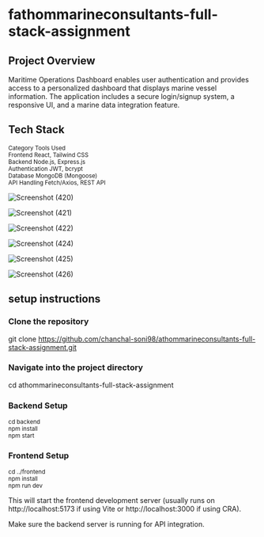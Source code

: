 ﻿# fathommarineconsultants-full-stack-assignment

 ## Project Overview
Maritime Operations Dashboard enables user authentication and provides access to a personalized dashboard that displays marine vessel information. The application includes a secure login/signup system, a responsive UI, and a marine data integration feature.

## Tech Stack
<sub>Category	Tools Used</sub>  
<sub>Frontend	React, Tailwind CSS</sub>  
<sub>Backend	Node.js, Express.js</sub>  
<sub>Authentication	JWT, bcrypt</sub>  
<sub>Database	MongoDB (Mongoose)</sub>  
<sub>API Handling	Fetch/Axios, REST API</sub>  

![Screenshot (420)](https://github.com/user-attachments/assets/db66dc32-6e5d-4fb1-a730-4746390b7c88)

![Screenshot (421)](https://github.com/user-attachments/assets/371f72cc-a3bf-47b7-b7f5-ead9e3faaab6)

![Screenshot (422)](https://github.com/user-attachments/assets/b70d9ca0-ac3b-4815-abdf-0e9e3f956c4a)

![Screenshot (424)](https://github.com/user-attachments/assets/2fa26d20-f317-4894-9931-8a6f2ef8b274)

![Screenshot (425)](https://github.com/user-attachments/assets/6a86ddbd-13ec-4618-8e6f-188200adf9cf)

![Screenshot (426)](https://github.com/user-attachments/assets/3e36619e-a175-4cf2-82c8-ef27e7cdc7a0)

## setup instructions

### Clone the repository
git clone https://github.com/chanchal-soni98/athommarineconsultants-full-stack-assignment.git

### Navigate into the project directory
cd athommarineconsultants-full-stack-assignment

### Backend Setup  
<sub>cd backend</sub>  
<sub>npm install</sub>  
<sub>npm start</sub>  

### Frontend Setup  
<sub>cd ../frontend</sub>  
<sub>npm install</sub>  
<sub>npm run dev</sub> 

This will start the frontend development server (usually runs on http://localhost:5173 if using Vite or http://localhost:3000 if using CRA).

Make sure the backend server is running for API integration.
